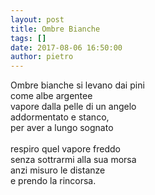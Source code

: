 ```yaml
---
layout: post
title: Ombre Bianche
tags: []
date: 2017-08-06 16:50:00
author: pietro
---
```

Ombre bianche si levano dai pini<br/>come albe argentee<br/>vapore dalla pelle di un angelo<br/>addormentato e stanco,<br/>per aver a lungo sognato<br/><br/>respiro quel vapore freddo<br/>senza sottrarmi alla sua morsa<br/>anzi misuro le distanze<br/>e prendo la rincorsa.
